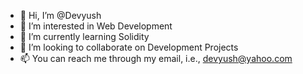 - 👋 Hi, I’m @Devyush
- 👀 I’m interested in Web Development
- 🌱 I’m currently learning Solidity
- 💞️ I’m looking to collaborate on Development Projects
- 📫 You can reach me through my email, i.e., devyush@yahoo.com

<!---
Devyush/Devyush is a ✨ special ✨ repository because its `README.md` (this file) appears on your GitHub profile.
You can click the Preview link to take a look at your changes.
--->
